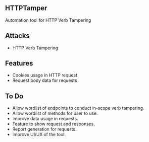 ## HTTPTamper
Automation tool for HTTP Verb Tampering

## Attacks
- HTTP Verb Tampering

## Features
- Cookies usage in HTTP request
- Request body data for requests

## To Do
- Allow wordlist of endpoints to conduct in-scope verb tampering.
- Allow wordlist of methods for user to use.
- Improve data usage in requests.
- Feature to show request and responses.
- Report generation for requests.
- Improve UI/UX of the tool.
